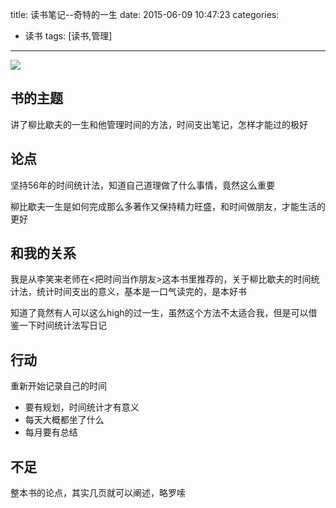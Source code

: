 title: 读书笔记--奇特的一生
date: 2015-06-09 10:47:23
categories:
- 读书
tags: [读书,管理]
---

![](http://img4.douban.com/mpic/s27133167.jpg)

## 书的主题

讲了柳比歇夫的一生和他管理时间的方法，时间支出笔记，怎样才能过的极好
<!--more-->
## 论点

坚持56年的时间统计法，知道自己道理做了什么事情，竟然这么重要

柳比歇夫一生是如何完成那么多著作又保持精力旺盛，和时间做朋友，才能生活的更好


## 和我的关系

我是从李笑来老师在<把时间当作朋友>这本书里推荐的，关于柳比歇夫的时间统计法，统计时间支出的意义，基本是一口气读完的，是本好书

知道了竟然有人可以这么high的过一生，虽然这个方法不太适合我，但是可以借鉴一下时间统计法写日记

## 行动
重新开始记录自己的时间

* 要有规划，时间统计才有意义
* 每天大概都坐了什么
* 每月要有总结

## 不足

整本书的论点，其实几页就可以阐述，略罗嗦